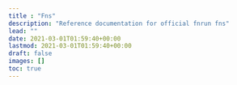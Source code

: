 ```yaml
---
title : "Fns"
description: "Reference documentation for official fnrun fns"
lead: ""
date: 2021-03-01T01:59:40+00:00
lastmod: 2021-03-01T01:59:40+00:00
draft: false
images: []
toc: true
---
```

